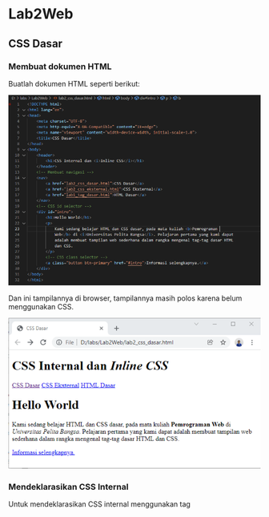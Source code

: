 # Lab2Web
## CSS Dasar
### Membuat dokumen HTML
Buatlah dokumen HTML seperti berikut:

![Gambar 1](screenshot/ss1a.PNG)

Dan ini tampilannya di browser, tampilannya masih polos karena belum menggunakan CSS.

![Gambar 2](screenshot/ss1b.PNG)

###  Mendeklarasikan CSS Internal
Untuk mendeklarasikan CSS internal menggunakan tag *<style>* yang di simpan di bagian tag '<head></head>'.

Untuk tag '<body></body>' menggunakan *selector body* yang diisi dengan "font-family:'Open Sans', sans-serif;".

Untuk tag *<header>* menggunakan *selector header* yang diisi dengan "min-height: 80px; border-bottom:1px solid #77CCEF;".

Untuk tag *<h1>* menggunakan *selector h1* yang diisi dengan "font-size: 24px; color: #0F189F; text-align: center; padding: 20px 10px;".

Dan untuk tag *<i>*  yang ada di dalam tag *<h1>* menggunakan *selector h1 i* yang diisi dengan "color:#6d6a6b;".

Ini gambarnya :

![Gambar 3](screenshot/ss2a.PNG)

Ini tampilannya di browser :

![Gambar 4](screenshot/ss2b.PNG)

### Menambahkan Inline CSS
Agar bisa mendeklarasikan Inline CSS yaitu dengan cara menambahkannya di dalam tag *<p>*.

Seperti ini gambarnya :

![Gambar 5](screenshot/ss3a.PNG)

Kemudian ini tampilannya di browser :

![Gambar 6](screenshot/ss3b.PNG)

### Membuat CSS Eksternal
Cara pertama yaitu buat file baru dengan format .css, seperti contohnya style_eksternal.css

Kemudian isi file tadi dengan deklarasi CSS seperti di gambar.

![Gambar 7](screenshot/ss4a.PNG)

Di bagian tag *<nav>* di sisipkan hover agar pada saat di sentuh oleh kursor bagian tersebut akan berubah sesuai dengan deklarasi CSSnya.

Pada file HTML tambahkan tag *<link>* di bagian tag *<head>*.
Untuk href di isi dengan nama file CSS yang tadi sudah dibuat.

![Gambar 8](screenshot/ss4b.PNG)

Ini tampilannya di browser :

![Gambar 9](screenshot/ss4c.PNG)

###  Menambahkan CSS Selector
Tambahkan kode berikut pada file stle_eksternar.css, untuk selector ID menggunakan tanda # dan untuk selector Class menggunakan tanda titik.

![Gambar 10](screenshot/ss5a.PNG)

Dan ini tampilannya di browser :

![Gambar 11](screenshot/ss5b.PNG)

Nama ID atau nama Classnya harus sama dengan file HTML.


